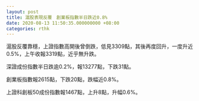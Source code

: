 ```yaml
---
layout: post
title: 滬股表現反覆　創業板指數半日跌近0.8%
date: 2020-08-13 11:50:35.000000000 +08:00
categories: rthk
---
```


滬股反覆靠穩，上證指數高開後曾倒跌，低見3309點，其後再度回升，一度升近0.5%，上午收報3319點，近乎無升跌。

深證成份指數半日跌逾0.2%，報13277點，下跌31點。

創業板指數報2615點，下跌20點，跌幅近0.8%。

上證科創板50成份指數報1467點，上升8點，升幅0.6%。
